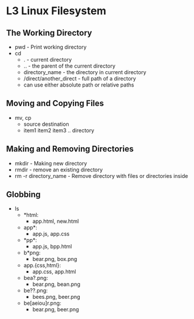 # L3 Linux Filesystem
## The Working Directory
* pwd - Print working directory
* cd 
  * . - current directory 
  * .. - the parent of the current directory
  * directory_name - the directory in current directory
  * /direct/another_direct - full path of a directory 
  * can use either absolute path or relative paths
  
## Moving and Copying Files
* mv, cp 
  * source destination
  * item1 item2 item3 .. directory
  
## Making and Removing Directories
* mkdir - Making new directory
* rmdir - remove an existing directory
* rm -r directory_name - Remove directory with files or directories inside

## Globbing
* ls 
  * *html:
  	* app.html, new.html
  * app\*:
  	* app.js, app.css 
  * \*pp\*:
  	* app.js, bpp.html
  * b\*png:
  	* bear.png, box.png
  * app.{css,html}:
  	* app.css, app.html
  * bea?.png:
  	* bear.png, bean.png
  * be??.png:
  	* bees.png, beer.png
  * be[aeiou]r.png:
  	* bear.png, beer.png 
 
 